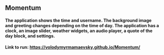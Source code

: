## Momentum

#### The application shows the time and username. The background image and greeting changes depending on the time of day. The application has a clock, an image slider, weather widgets, an audio player, a quote of the day block, and settings.

#### Link to run: https://volodymyrmamaevsky.github.io/Momentum/
